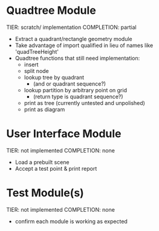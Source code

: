 # Quadtree Module
TIER: scratch/ implementation
COMPLETION: partial
- Extract a quadrant/rectangle geometry module
- Take advantage of import qualified in lieu of names like 'quadTreeHeight'
- Quadtree functions that still need implementation:
  - insert
  - split node
  - lookup tree by quadrant
    - (and or quadrant sequence?)
  - lookup partition by arbitrary point on grid
    - (return type is quadrant sequence?)
  - print as tree (currently untested and unpolished)
  - print as diagram

# User Interface Module
TIER: not implemented
COMPLETION: none
- Load a prebuilt scene
- Accept a test point & print report

# Test Module(s)
TIER: not implemented
COMPLETION: none
- confirm each module is working as expected
